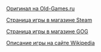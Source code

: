 [Оригинал на Old-Games.ru](https://www.old-games.ru/game/8227.html)

[Страница игры в магазине Steam](https://store.steampowered.com/app/39530/Painkiller_Black_Edition/)

[Страница игры в магазине GOG](https://www.gog.com/game/painkiller)

[Описание игры на сайте Wikipedia](https://ru.wikipedia.org/wiki/Painkiller_(%D1%81%D0%B5%D1%80%D0%B8%D1%8F_%D0%B8%D0%B3%D1%80))
